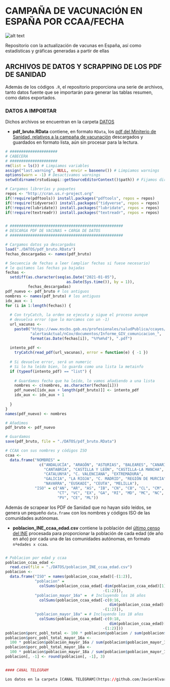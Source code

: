 # CAMPAÑA DE VACUNACIÓN EN ESPAÑA POR CCAA/FECHA

[cran]: https://www.r-pkg.org/badges/version/zeallot "green means go!"
![alt text][cran]

Repositorio con la actualización de vacunas en España, así como estadísticas y gráficas generadas a partir de ellas

## ARCHIVOS DE DATOS Y SCRAPPING DE LOS PDF DE SANIDAD

Además de los códigos `.R`, el repositorio proporciona una serie de archivos, tanto datos fuente que se importarán para generar las tablas resumen, como datos exportados.

### DATOS A IMPORTAR

Dichos archivos se encuentran en la carpeta [DATOS](https://github.com/JavierAlvarezLiebana/vacunas_esp/tree/main/DATOS)

- **pdf_bruto.RData** contiene, en formato `RData`, los [pdf del Miniterio de Sanidad, relativos a la campaña de vacunación](https://www.mscbs.gob.es/profesionales/saludPublica/ccayes/alertasActual/nCov/situacionActual.htm) descargados y guardados en formato lista, aún sin procesar para la lectura.

```R
# #####################
# CABECERA
# #####################
rm(list = ls()) # Limpiamos variables
assign("last.warning", NULL, envir = baseenv()) # Limpiamos warnings
options(warn = -1) # Desactivamos warnings
setwd(dirname(rstudioapi::getSourceEditorContext()$path)) # Fijamos directorio

# Cargamos librerías y paquetes
repos <- "http://cran.us.r-project.org"
if(!require(pdftools)) install.packages("pdftools", repos = repos)
if(!require(tidyverse)) install.packages("tidyverse", repos = repos)
if(!require(lubridate)) install.packages("lubridate", repos = repos)
if(!require(textreadr)) install.packages("textreadr", repos = repos)


# ##################################################
# DESCARGA PDF DE VACUNAS + CARGA DE DATOS
# ##################################################

# Cargamos datos ya descargados
load("./DATOS/pdf_bruto.RData")
fechas_descargadas <- names(pdf_bruto)

# Secuencia de fechas a leer (ampliar fechas si fuese necesario)
# le quitamos las fechas ya bajadas
fechas <-
  setdiff(as.character(seq(as.Date("2021-01-05"),
                           as.Date(Sys.time()), by = 1)),
          fechas_descargadas)
pdf_nuevo <- pdf_bruto # los antiguos
nombres <- names(pdf_bruto) # los antiguos
idx_aux <- 1
for (i in 1:length(fechas)) {
  
  # Con tryCatch, la orden se ejecuta y sigue el proceso aunque
  # devuelva error (que lo marcamos con un -1)
  url_vacunas <-
    paste0("https://www.mscbs.gob.es/profesionales/saludPublica/ccayes/",
           "alertasActual/nCov/documentos/Informe_GIV_comunicacion_",
           format(as.Date(fechas[i]), "%Y%m%d"), ".pdf")
  
  intento_pdf <-
    tryCatch(read_pdf(url_vacunas), error = function(e) { -1 })
  
  # Si devuelve error, será un numeric
  # Si lo ha leído bien, lo guarda como una lista la metainfo
  if (typeof(intento_pdf) == "list") {
    
    # Guardamos fecha que ha leído, lo vamos añadiendo a una lista
    nombres <- c(nombres, as.character(fechas[i]))
    pdf_nuevo[[idx_aux + length(pdf_bruto)]] <- intento_pdf
    idx_aux <- idx_aux + 1
    
  }
}
names(pdf_nuevo) <- nombres

# Añadimos
pdf_bruto <- pdf_nuevo

# Guardamos
save(pdf_bruto, file = "./DATOS/pdf_bruto.RData")

# CCAA con sus nombres y códigos ISO
ccaa <-
  data.frame("NOMBRES" =
               c("ANDALUCÍA", "ARAGÓN", "ASTURIAS", "BALEARES", "CANARIAS",
                 "CANTABRIA", "CASTILLA Y LEÓN", "CASTILLA-LA MANCHA",
                 "CATALUNYA", "C. VALENCIANA", "EXTREMADURA",
                 "GALICIA", "LA RIOJA", "C. MADRID", "REGIÓN DE MURCIA",
                 "NAVARRA", "EUSKADI", "CEUTA", "MELILLA"),
             "ISO" = c("AN", "AR", "AS", "IB", "CN", "CB", "CL", "CM",
                       "CT", "VC", "EX", "GA", "RI", "MD", "MC", "NC",
                       "PV", "CE", "ML"))

```
Además de scrapear los PDF de Sanidad que no hayan sido leídos, se genera un pequeño `data.frame` con los nombres y códigos ISO de las comunidades autónomas.

- **poblacion_INE_ccaa_edad.csv** contiene la población del [último censo del INE](https://www.ine.es/jaxi/Tabla.htm?path=/t20/e245/p08/l0/&file=02003.px&L=0) procesada para proporcionar la población de cada edad (de año en año) por cada una de las comunidades autónomas, en formato `nºedades x ccaa`.

```R

# Poblacion por edad y ccaa
poblacion_ccaa_edad <-
  read.csv(file = "./DATOS/poblacion_INE_ccaa_edad.csv")
poblacion <-
  data.frame("ISO" = names(poblacion_ccaa_edad)[-(1:2)],
             "poblacion" =
               colSums(poblacion_ccaa_edad[-dim(poblacion_ccaa_edad)[1],
                                           -(1:2)]),
             "poblacion_mayor_16a" =  # Incluyendo los 16 años
               colSums(poblacion_ccaa_edad[-c(0:16,
                                              dim(poblacion_ccaa_edad)[1]),
                                           -(1:2)]),
             "poblacion_mayor_18a" = # Incluyendo los 18 años
               colSums(poblacion_ccaa_edad[-c(0:18,
                                              dim(poblacion_ccaa_edad)[1]),
                                           -(1:2)]))
poblacion$porc_pobl_total <- 100 * poblacion$poblacion / sum(poblacion$poblacion)
poblacion$porc_pobl_total_mayor_16a <-
  100 * poblacion$poblacion_mayor_16a / sum(poblacion$poblacion_mayor_16a)
poblacion$porc_pobl_total_mayor_18a <-
  100 * poblacion$poblacion_mayor_18a / sum(poblacion$poblacion_mayor_18a)
poblacion[, -1] <- round(poblacion[, -1], 3)


#### CANAL TELEGRAM

Los datos en la carpeta [CANAL TELEGRAM](https://github.com/JavierAlvarezLiebana/vacunas_esp/tree/main/DATOS/CANAL_TELEGRAM) se encuentran descargados en html los mensajes enviados por el Ministerio de Sanidad en su canal de Telegram.
